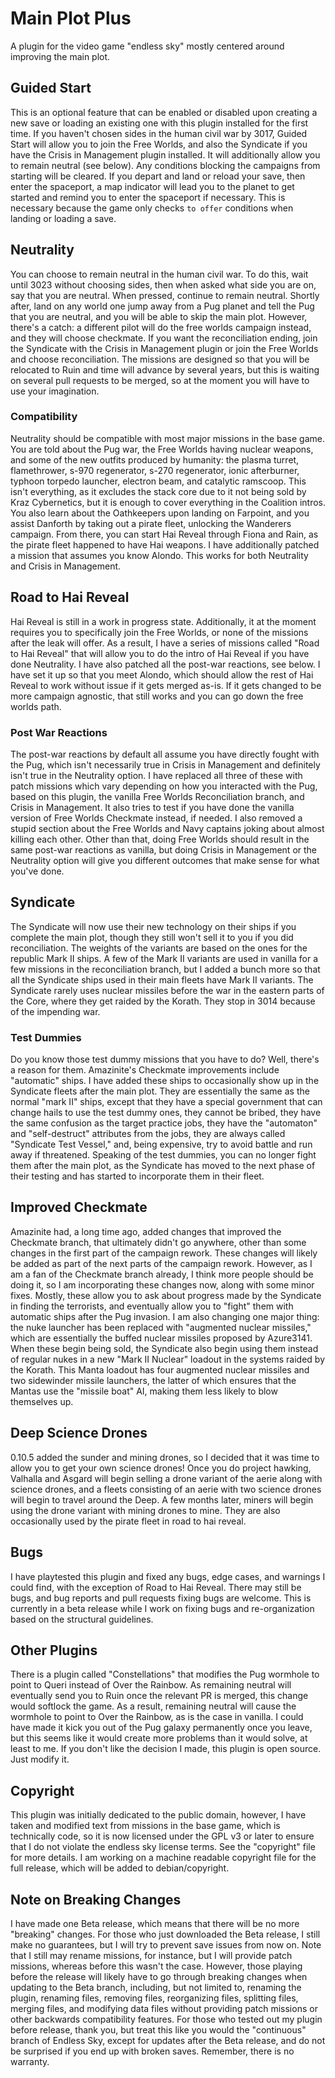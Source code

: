 # Main Plot Plus
A plugin for the video game "endless sky" mostly centered around improving the main plot.

## Guided Start
This is an optional feature that can be enabled or disabled upon creating a new save or loading an existing one with this plugin installed for the first time. If you haven't chosen sides in the human civil war by 3017, Guided Start will allow you to join the Free Worlds, and also the Syndicate if you have the Crisis in Management plugin installed. It will additionally allow you to remain neutral (see below). Any conditions blocking the campaigns from starting will be cleared. If you depart and land or reload your save, then enter the spaceport, a map indicator will lead you to the planet to get started and remind you to enter the spaceport if necessary. This is necessary because the game only checks `to offer` conditions when landing or loading a save.

## Neutrality
You can choose to remain neutral in the human civil war. To do this, wait until 3023 without choosing sides, then when asked what side you are on, say that you are neutral. When pressed, continue to remain neutral. Shortly after, land on any world one jump away from a Pug planet and tell the Pug that you are neutral, and you will be able to skip the main plot. However, there's a catch: a different pilot will do the free worlds campaign instead, and they will choose checkmate. If you want the reconciliation ending, join the Syndicate with the Crisis in Management plugin or join the Free Worlds and choose reconciliation. The missions are designed so that you will be relocated to Ruin and time will advance by several years, but this is waiting on several pull requests to be merged, so at the moment you will have to use your imagination.

### Compatibility
Neutrality should be compatible with most major missions in the base game. You are told about the Pug war, the Free Worlds having nuclear weapons, and some of the new outfits produced by humanity: the plasma turret, flamethrower, s-970 regenerator, s-270 regenerator, ionic afterburner, typhoon torpedo launcher, electron beam, and catalytic ramscoop. This isn't everything, as it excludes the stack core due to it not being sold by Kraz Cybernetics, but it is enough to cover everything in the Coalition intros. You also learn about the Oathkeepers upon landing on Farpoint, and you assist Danforth by taking out a pirate fleet, unlocking the Wanderers campaign. From there, you can start Hai Reveal through Fiona and Rain, as the pirate fleet happened to have Hai weapons. I have additionally patched a mission that assumes you know Alondo. This works for both Neutrality and Crisis in Management.

## Road to Hai Reveal
Hai Reveal is still in a work in progress state. Additionally, it at the moment requires you to specifically join the Free Worlds, or none of the missions after the leak will offer. As a result, I have a series of missions called "Road to Hai Reveal" that will allow you to do the intro of Hai Reveal if you have done Neutrality. I have also patched all the post-war reactions, see below. I have set it up so that you meet Alondo, which should allow the rest of Hai Reveal to work without issue if it gets merged as-is. If it gets changed to be more campaign agnostic, that still works and you can go down the free worlds path.

### Post War Reactions
The post-war reactions by default all assume you have directly fought with the Pug, which isn't necessarily true in Crisis in Management and definitely isn't true in the Neutrality option. I have replaced all three of these with patch missions which vary depending on how you interacted with the Pug, based on this plugin, the vanilla Free Worlds Reconciliation branch, and Crisis in Management. It also tries to test if you have done the vanilla version of Free Worlds Checkmate instead, if needed. I also removed a stupid section about the Free Worlds and Navy captains joking about almost killing each other. Other than that, doing Free Worlds should result in the same post-war reactions as vanilla, but doing Crisis in Management or the Neutrality option will give you different outcomes that make sense for what you've done.

## Syndicate
The Syndicate will now use their new technology on their ships if you complete the main plot, though they still won't sell it to you if you did reconciliation. The weights of the variants are based on the ones for the republic Mark II ships. A few of the Mark II variants are used in vanilla for a few missions in the reconciliation branch, but I added a bunch more so that all the Syndicate ships used in their main fleets have Mark II variants. The Syndicate rarely uses nuclear missiles before the war in the eastern parts of the Core, where they get raided by the Korath. They stop in 3014 because of the impending war.

### Test Dummies
Do you know those test dummy missions that you have to do? Well, there's a reason for them. Amazinite's Checkmate improvements include "automatic" ships. I have added these ships to occasionally show up in the Syndicate fleets after the main plot. They are essentially the same as the normal "mark II" ships, except that they have a special government that can change hails to use the test dummy ones, they cannot be bribed, they have the same confusion as the target practice jobs, they have the "automaton" and "self-destruct" attributes from the jobs, they are always called "Syndicate Test Vessel," and, being expensive, try to avoid battle and run away if threatened. Speaking of the test dummies, you can no longer fight them after the main plot, as the Syndicate has moved to the next phase of their testing and has started to incorporate them in their fleet.

## Improved Checkmate
Amazinite had, a long time ago, added changes that improved the Checkmate branch, that ultimately didn't go anywhere, other than some changes in the first part of the campaign rework. These changes will likely be added as part of the next parts of the campaign rework. However, as I am a fan of the Checkmate branch already, I think more people should be doing it, so I am incorporating these changes now, along with some minor fixes. Mostly, these allow you to ask about progress made by the Syndicate in finding the terrorists, and eventually allow you to "fight" them with automatic ships after the Pug invasion. I am also changing one major thing: the nuke launcher has been replaced with "augmented nuclear missiles," which are essentially the buffed nuclear missiles proposed by Azure3141. When these begin being sold, the Syndicate also begin using them instead of regular nukes in a new "Mark II Nuclear" loadout in the systems raided by the Korath. This Manta loadout has four augmented nuclear missiles and two sidewinder missile launchers, the latter of which ensures that the Mantas use the "missile boat" AI, making them less likely to blow themselves up.

## Deep Science Drones
0.10.5 added the sunder and mining drones, so I decided that it was time to allow you to get your own science drones! Once you do project hawking, Valhalla and Asgard will begin selling a drone variant of the aerie along with science drones, and a fleets consisting of an aerie with two science drones will begin to travel around the Deep. A few months later, miners will begin using the drone variant with mining drones to mine. They are also occasionally used by the pirate fleet in road to hai reveal.

## Bugs
I have playtested this plugin and fixed any bugs, edge cases, and warnings I could find, with the exception of Road to Hai Reveal. There may still be bugs, and bug reports and pull requests fixing bugs are welcome. This is currently in a beta release while I work on fixing bugs and re-organization based on the structural guidelines.

## Other Plugins
There is a plugin called "Constellations" that modifies the Pug wormhole to point to Queri instead of Over the Rainbow. As remaining neutral will eventually send you to Ruin once the relevant PR is merged, this change would softlock the game. As a result, remaining neutral will cause the wormhole to point to Over the Rainbow, as is the case in vanilla. I could have made it kick you out of the Pug galaxy permanently once you leave, but this seems like it would create more problems than it would solve, at least to me. If you don't like the decision I made, this plugin is open source. Just modify it.

## Copyright
This plugin was initially dedicated to the public domain, however, I have taken and modified text from missions in the base game, which is technically code, so it is now licensed under the GPL v3 or later to ensure that I do not violate the endless sky license terms. See the "copyright" file for more details. I am working on a machine readable copyright file for the full release, which will be added to debian/copyright.

## Note on Breaking Changes
I have made one Beta release, which means that there will be no more "breaking" changes. For those who just downloaded the Beta release, I still make no guarantees, but I will try to prevent save issues from now on. Note that I still may rename missions, for instance, but I will provide patch missions, whereas before this wasn't the case. However, those playing before the release will likely have to go through breaking changes when updating to the Beta branch, including, but not limited to, renaming the plugin, renaming files, removing files, reorganizing files, splitting files, merging files, and modifying data files without providing patch missions or other backwards compatibility features. For those who tested out my plugin before release, thank you, but treat this like you would the "continuous" branch of Endless Sky, except for updates after the Beta release, and do not be surprised if you end up with broken saves. Remember, there is no warranty.

